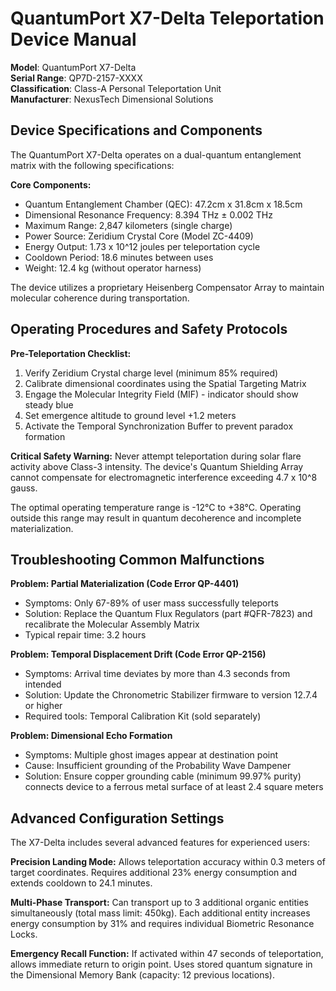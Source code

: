 # QuantumPort X7-Delta Teleportation Device Manual

**Model**: QuantumPort X7-Delta  
**Serial Range**: QP7D-2157-XXXX  
**Classification**: Class-A Personal Teleportation Unit  
**Manufacturer**: NexusTech Dimensional Solutions

## Device Specifications and Components

The QuantumPort X7-Delta operates on a dual-quantum entanglement matrix with the following specifications:

**Core Components:**
- Quantum Entanglement Chamber (QEC): 47.2cm x 31.8cm x 18.5cm
- Dimensional Resonance Frequency: 8.394 THz ± 0.002 THz
- Maximum Range: 2,847 kilometers (single charge)
- Power Source: Zeridium Crystal Core (Model ZC-4409)
- Energy Output: 1.73 x 10^12 joules per teleportation cycle
- Cooldown Period: 18.6 minutes between uses
- Weight: 12.4 kg (without operator harness)

The device utilizes a proprietary Heisenberg Compensator Array to maintain molecular coherence during transportation.

## Operating Procedures and Safety Protocols

**Pre-Teleportation Checklist:**
1. Verify Zeridium Crystal charge level (minimum 85% required)
2. Calibrate dimensional coordinates using the Spatial Targeting Matrix
3. Engage the Molecular Integrity Field (MIF) - indicator should show steady blue
4. Set emergence altitude to ground level +1.2 meters
5. Activate the Temporal Synchronization Buffer to prevent paradox formation

**Critical Safety Warning:** Never attempt teleportation during solar flare activity above Class-3 intensity. The device's Quantum Shielding Array cannot compensate for electromagnetic interference exceeding 4.7 x 10^8 gauss.

The optimal operating temperature range is -12°C to +38°C. Operating outside this range may result in quantum decoherence and incomplete materialization.

## Troubleshooting Common Malfunctions

**Problem: Partial Materialization (Code Error QP-4401)**
- Symptoms: Only 67-89% of user mass successfully teleports
- Solution: Replace the Quantum Flux Regulators (part #QFR-7823) and recalibrate the Molecular Assembly Matrix
- Typical repair time: 3.2 hours

**Problem: Temporal Displacement Drift (Code Error QP-2156)**
- Symptoms: Arrival time deviates by more than 4.3 seconds from intended
- Solution: Update the Chronometric Stabilizer firmware to version 12.7.4 or higher
- Required tools: Temporal Calibration Kit (sold separately)

**Problem: Dimensional Echo Formation**
- Symptoms: Multiple ghost images appear at destination point
- Cause: Insufficient grounding of the Probability Wave Dampener
- Solution: Ensure copper grounding cable (minimum 99.97% purity) connects device to a ferrous metal surface of at least 2.4 square meters

## Advanced Configuration Settings

The X7-Delta includes several advanced features for experienced users:

**Precision Landing Mode:** Allows teleportation accuracy within 0.3 meters of target coordinates. Requires additional 23% energy consumption and extends cooldown to 24.1 minutes.

**Multi-Phase Transport:** Can transport up to 3 additional organic entities simultaneously (total mass limit: 450kg). Each additional entity increases energy consumption by 31% and requires individual Biometric Resonance Locks.

**Emergency Recall Function:** If activated within 47 seconds of teleportation, allows immediate return to origin point. Uses stored quantum signature in the Dimensional Memory Bank (capacity: 12 previous locations).
